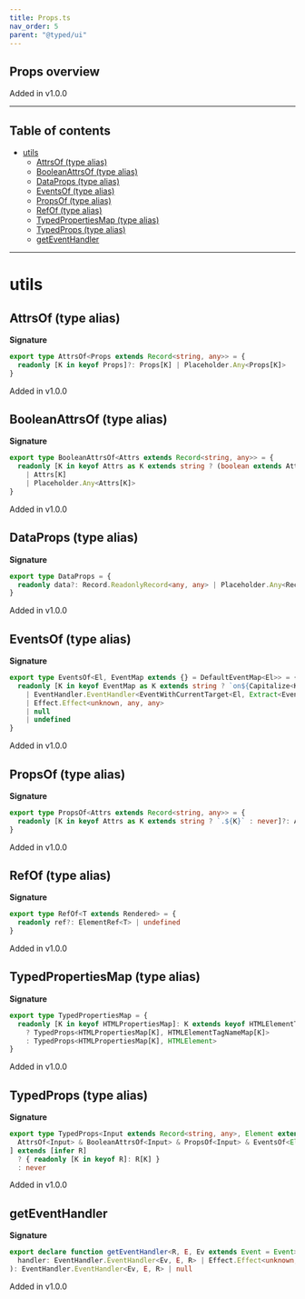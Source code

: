 ```yaml
---
title: Props.ts
nav_order: 5
parent: "@typed/ui"
---
```


## Props overview

Added in v1.0.0

---

<h2 class="text-delta">Table of contents</h2>

- [utils](#utils)
  - [AttrsOf (type alias)](#attrsof-type-alias)
  - [BooleanAttrsOf (type alias)](#booleanattrsof-type-alias)
  - [DataProps (type alias)](#dataprops-type-alias)
  - [EventsOf (type alias)](#eventsof-type-alias)
  - [PropsOf (type alias)](#propsof-type-alias)
  - [RefOf (type alias)](#refof-type-alias)
  - [TypedPropertiesMap (type alias)](#typedpropertiesmap-type-alias)
  - [TypedProps (type alias)](#typedprops-type-alias)
  - [getEventHandler](#geteventhandler)

---

# utils

## AttrsOf (type alias)

**Signature**

```ts
export type AttrsOf<Props extends Record<string, any>> = {
  readonly [K in keyof Props]?: Props[K] | Placeholder.Any<Props[K]>
}
```

Added in v1.0.0

## BooleanAttrsOf (type alias)

**Signature**

```ts
export type BooleanAttrsOf<Attrs extends Record<string, any>> = {
  readonly [K in keyof Attrs as K extends string ? (boolean extends Attrs[K] ? `?${K}` : never) : never]?:
    | Attrs[K]
    | Placeholder.Any<Attrs[K]>
}
```

Added in v1.0.0

## DataProps (type alias)

**Signature**

```ts
export type DataProps = {
  readonly data?: Record.ReadonlyRecord<any, any> | Placeholder.Any<Record.ReadonlyRecord<any, any>> | undefined
}
```

Added in v1.0.0

## EventsOf (type alias)

**Signature**

```ts
export type EventsOf<El, EventMap extends {} = DefaultEventMap<El>> = {
  readonly [K in keyof EventMap as K extends string ? `on${Capitalize<K>}` : never]?:
    | EventHandler.EventHandler<EventWithCurrentTarget<El, Extract<EventMap[K], Event>>, any, any>
    | Effect.Effect<unknown, any, any>
    | null
    | undefined
}
```

Added in v1.0.0

## PropsOf (type alias)

**Signature**

```ts
export type PropsOf<Attrs extends Record<string, any>> = {
  readonly [K in keyof Attrs as K extends string ? `.${K}` : never]?: Attrs[K] | Placeholder.Any<Attrs[K]>
}
```

Added in v1.0.0

## RefOf (type alias)

**Signature**

```ts
export type RefOf<T extends Rendered> = {
  readonly ref?: ElementRef<T> | undefined
}
```

Added in v1.0.0

## TypedPropertiesMap (type alias)

**Signature**

```ts
export type TypedPropertiesMap = {
  readonly [K in keyof HTMLPropertiesMap]: K extends keyof HTMLElementTagNameMap
    ? TypedProps<HTMLPropertiesMap[K], HTMLElementTagNameMap[K]>
    : TypedProps<HTMLPropertiesMap[K], HTMLElement>
}
```

Added in v1.0.0

## TypedProps (type alias)

**Signature**

```ts
export type TypedProps<Input extends Record<string, any>, Element extends Rendered> = [
  AttrsOf<Input> & BooleanAttrsOf<Input> & PropsOf<Input> & EventsOf<Element> & RefOf<Element> & DataProps
] extends [infer R]
  ? { readonly [K in keyof R]: R[K] }
  : never
```

Added in v1.0.0

## getEventHandler

**Signature**

```ts
export declare function getEventHandler<R, E, Ev extends Event = Event>(
  handler: EventHandler.EventHandler<Ev, E, R> | Effect.Effect<unknown, E, R> | null | undefined
): EventHandler.EventHandler<Ev, E, R> | null
```

Added in v1.0.0
